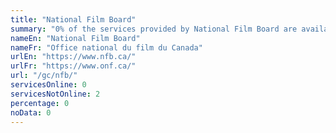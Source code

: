 ```yaml
---
title: "National Film Board"
summary: "0% of the services provided by National Film Board are available end-to-end online. 0 are available online, and 2 are not available online."
nameEn: "National Film Board"
nameFr: "Office national du film du Canada"
urlEn: "https://www.nfb.ca/"
urlFr: "https://www.onf.ca/"
url: "/gc/nfb/"
servicesOnline: 0
servicesNotOnline: 2
percentage: 0
noData: 0
---
```

